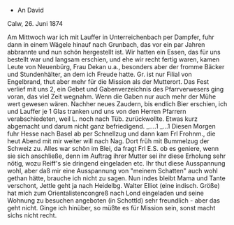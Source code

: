 + An David

 Calw, 26. Juni 1874

Am Mittwoch war ich mit Lauffer in Unterreichenbach per Dampfer, fuhr dann in einem Wägele hinauf nach Grunbach, das vor ein par Jahren abbrannte und nun schön hergestellt ist. Wir hatten ein Essen, das für uns bestellt war und langsam erschien, und ehe wir recht fertig waren, kamen Leute von Neuenbürg, Frau Dekan u.a., besonders aber der fromme Bäcker und Stundenhälter, an dem ich Freude hatte. Gr. ist nur Filial von Engelbrand, thut aber mehr für die Mission als der Mutterort. Das Fest verlief mit uns 2, ein Gebet und Gabenverzeichnis des Pfarrverwesers ging voran, das viel Zeit wegnahm. Wenn die Gaben nur auch mehr der Mühe wert gewesen wären. Nachher neues Zaudern, bis endlich Bier erschien, ich und Lauffer je 1 Glas tranken und uns von den Herren Pfarrern verabschiedeten, weil L. noch nach Tüb. zurückwollte. Etwas kurz abgemacht und darum nicht ganz befriedigend. _....1 
_...1 Diesen Morgen fuhr Hesse nach Basel ab per Schnellzug und dann kam Frl Frohnm., die heut Abend mit mir weiter will nach Nag. Dort früh mit Bummelzug der Schweiz zu. Alles war schön im Blei, da fragt Frl E.S. ob es geniere, wenn sie sich anschließe, denn im Auftrag ihrer Mutter sei ihr diese Erholung sehr nötig, wozu Reiff's sie dringend eingeladen etc. Ihr thut diese Ausspannung wohl, aber daß mir eine Ausspannung von "meinem Schatten" auch wohl gethan hätte, brauche ich nicht zu sagen. 
Nun indes bleibt Mama und Tante verschont, Jettle geht ja nach Heidelbg. 
Walter Elliot (eine indisch. Größe) hat mich zum Orientalistencongreß nach Lond eingeladen und seine Wohnung zu besuchen angeboten (in Schottld) sehr freundlich - aber das geht nicht. Ginge ich hinüber, so müßte es für Mission sein, sonst macht sichs nicht recht.

